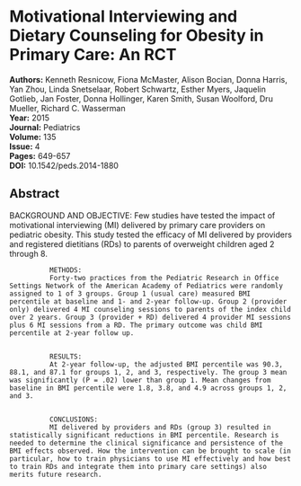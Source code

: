 # Motivational Interviewing and Dietary Counseling for Obesity in Primary Care: An RCT

**Authors:** Kenneth Resnicow, Fiona McMaster, Alison Bocian, Donna Harris, Yan Zhou, Linda Snetselaar, Robert Schwartz, Esther Myers, Jaquelin Gotlieb, Jan Foster, Donna Hollinger, Karen Smith, Susan Woolford, Dru Mueller, Richard C. Wasserman  
**Year:** 2015  
**Journal:** Pediatrics  
**Volume:** 135  
**Issue:** 4  
**Pages:** 649-657  
**DOI:** 10.1542/peds.2014-1880  

## Abstract
BACKGROUND AND OBJECTIVE:
              Few studies have tested the impact of motivational interviewing (MI) delivered by primary care providers on pediatric obesity. This study tested the efficacy of MI delivered by providers and registered dietitians (RDs) to parents of overweight children aged 2 through 8.
            
            
              METHODS:
              Forty-two practices from the Pediatric Research in Office Settings Network of the American Academy of Pediatrics were randomly assigned to 1 of 3 groups. Group 1 (usual care) measured BMI percentile at baseline and 1- and 2-year follow-up. Group 2 (provider only) delivered 4 MI counseling sessions to parents of the index child over 2 years. Group 3 (provider + RD) delivered 4 provider MI sessions plus 6 MI sessions from a RD. The primary outcome was child BMI percentile at 2-year follow up.
            
            
              RESULTS:
              At 2-year follow-up, the adjusted BMI percentile was 90.3, 88.1, and 87.1 for groups 1, 2, and 3, respectively. The group 3 mean was significantly (P = .02) lower than group 1. Mean changes from baseline in BMI percentile were 1.8, 3.8, and 4.9 across groups 1, 2, and 3.
            
            
              CONCLUSIONS:
              MI delivered by providers and RDs (group 3) resulted in statistically significant reductions in BMI percentile. Research is needed to determine the clinical significance and persistence of the BMI effects observed. How the intervention can be brought to scale (in particular, how to train physicians to use MI effectively and how best to train RDs and integrate them into primary care settings) also merits future research.

